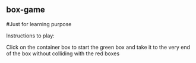 ## box-game
#Just for learning purpose

Instructions to play:

Click on the container box to start the green box and take it to the very end of the box without colliding with the red boxes
